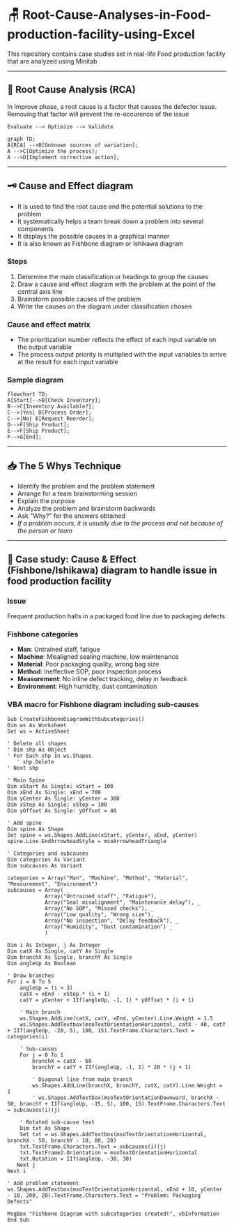 # 🪑 Root-Cause-Analyses-in-Food-production-facility-using-Excel
This repository contains case studies set in real-life Food production facility that are analyzed using Minitab

---

## 🦺 Root Cause Analysis (RCA)
In Improve phase, a root cause is a factor that causes the defector issue. Removing that factor will prevent the re-occurence of the issue

    Evaluate --> Optimize --> Validate

```mermaid
graph TD;
A[RCA] -->B[Unknown sources of variation];
A -->C[Optimize the process];
A -->D[Implement corrective action];
```

---

## 🗝 Cause and Effect diagram
- It is used to find the root cause and the potential solutions to the problem
- It systematically helps a team break down a problem into several components
- It displays the possible causes in a graphical manner
- It is also known as Fishbone diagram or Ishikawa diagram

### Steps
1. Determine the main classification or headings to group the causes
2. Draw a cause and effect diagram with the problem at the point of the central axis line
3. Brainstorm possible causes of the problem
4. Write the causes on the diagram under classification chosen

### Cause and effect matrix
- The prioritization number reflects the effect of each input variable on the output variable
- The process output priority is multiplied with the input variables to arrive at the result for each input variable

### Sample diagram
```mermaid
flowchart TD;
A[Start]-->B[Check Inventory];
B-->C{Inventory Available?};
C-->|Yes| D[Process Order];
C-->|No| E[Request Reorder];
D-->F[Ship Product];
E-->F[Ship Product];
F-->G[End];
```

---

## 📥 The 5 Whys Technique
- Identify the problem and the problem statement
- Arrange for a team brainstorming session
- Explain the purpose
- Analyze the problem and brainstorm backwards
- Ask "Why?" for the answers obtained
- *If a problem occurs, it is usually due to the process and not because of the person or team*

---

## 👔 Case study: Cause & Effect (Fishbone/Ishikawa) diagram to handle issue in food production facility

### Issue
Frequent production halts in a packaged food line due to packaging defects

### Fishbone categories
- **Man**: Untrained staff, fatigue
- **Machine**: Misaligned sealing machine, low maintenance
- **Material**: Poor packaging quality, wrong bag size
- **Method**: Ineffective SOP, poor inspection process
- **Measurement**: No inline defect tracking, delay in feedback
- **Environment**: High humidity, dust contamination

### VBA macro for Fishbone diagram including sub-causes

    Sub CreateFishboneDiagramWithSubcategories()
    Dim ws As Worksheet
    Set ws = ActiveSheet
    
    ' Delete all shapes
    ' Dim shp As Object
    ' For Each shp In ws.Shapes
       ' shp.Delete
    ' Next shp
    
    ' Main Spine
    Dim xStart As Single: xStart = 100
    Dim xEnd As Single: xEnd = 700
    Dim yCenter As Single: yCenter = 300
    Dim xStep As Single: xStep = 100
    Dim yOffset As Single: yOffset = 40
    
    ' Add spine
    Dim spine As Shape
    Set spine = ws.Shapes.AddLine(xStart, yCenter, xEnd, yCenter)
    spine.Line.EndArrowheadStyle = msoArrowheadTriangle
    
    ' Categories and subcauses
    Dim categories As Variant
    Dim subcauses As Variant
    
    categories = Array("Man", "Machine", "Method", "Material", "Measurement", "Environment")
    subcauses = Array( _
                Array("Untrained staff", "Fatigue"), _
                Array("Seal misalignment", "Maintenance delay"), _
                Array("No SOP", "Missed checks"), _
                Array("Low quality", "Wrong size"), _
                Array("No inspection", "Delay feedback"), _
                Array("Humidity", "Dust contamination") _
                )
    
    Dim i As Integer, j As Integer
    Dim catX As Single, catY As Single
    Dim branchX As Single, branchY As Single
    Dim angleUp As Boolean
    
    ' Draw branches
    For i = 0 To 5
        angleUp = (i < 3)
        catX = xEnd - xStep * (i + 1)
        catY = yCenter + IIf(angleUp, -1, 1) * yOffset * (i + 1)
        
        ' Main branch
        ws.Shapes.AddLine(catX, catY, xEnd, yCenter).Line.Weight = 1.5
        ws.Shapes.AddTextbox(msoTextOrientationHorizontal, catX - 40, catY + IIf(angleUp, -20, 5), 100, 15).TextFrame.Characters.Text = categories(i)
    
        ' Sub-causes
        For j = 0 To 1
            branchX = catX - 60
            branchY = catY + IIf(angleUp, -1, 1) * 20 * (j + 1)
            
            ' Diagonal line from main branch
            ws.Shapes.AddLine(branchX, branchY, catX, catY).Line.Weight = 1
            ' ws.Shapes.AddTextbox(msoTextOrientationDownward, branchX - 50, branchY + IIf(angleUp, -15, 5), 100, 15).TextFrame.Characters.Text = subcauses(i)(j)
        
        ' Rotated sub-cause text
        Dim txt As Shape
        Set txt = ws.Shapes.AddTextbox(msoTextOrientationHorizontal, branchX - 50, branchY - 10, 80, 20)
        txt.TextFrame.Characters.Text = subcauses(i)(j)
        txt.TextFrame2.Orientation = msoTextOrientationHorizontal
        txt.Rotation = IIf(angleUp, -30, 30)
       Next j
    Next i
    
    ' Add problem statement
    ws.Shapes.AddTextbox(msoTextOrientationHorizontal, xEnd + 10, yCenter - 10, 200, 20).TextFrame.Characters.Text = "Problem: Packaging Defects"
    
    MsgBox "Fishbone Diagram with subcategories created!", vbInformation
    End Sub    

            

